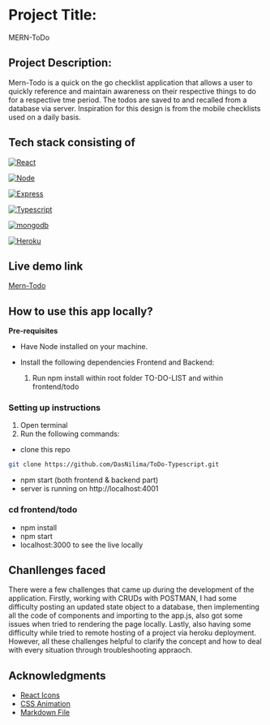 # Project Title: 

MERN-ToDo

## Project Description:

Mern-Todo is a quick on the go checklist application that allows a user to quickly reference and maintain awareness on their respective things to do for a respective tme period. The todos are saved to and recalled from a database via server. Inspiration for this design is from the mobile checklists used on a daily basis.


## Tech stack consisting of

[![React][React.js]][React-url]
 
[![Node][Node.js]][Node-url]

[![Express][Express.js]][Express-url]

[![Typescript][TypeScript.js]][Typescript-url]

[![mongodb][MongoDB]][mongodb-url]

[![Heroku][HeroKU]][Heroku-url]


## Live demo link

[Mern-Todo](https://phonynotes.herokuapp.com)

## How to use this app locally?

**Pre-requisites**

- Have Node installed on your machine.

-  Install the following dependencies
    Frontend and Backend:
      1. Run npm install within root folder TO-DO-LIST and within frontend/todo


### Setting up instructions

1. Open terminal
2. Run the following commands:
- clone this repo
```sh 
git clone https://github.com/DasNilima/ToDo-Typescript.git 
```
   - npm start (both frontend & backend part)
   - server is running on http://localhost:4001

### cd frontend/todo
- npm install
- npm start
- localhost:3000 to see the live locally

## Chanllenges faced

There were a few challenges that came up during the development of the application. Firstly, working with  CRUDs with  POSTMAN, I had some difficulty posting an updated state object to a database, then implementing all the code of components and importing to the app.js, also got some issues when tried to rendering the page locally. Lastly, also having some difficulty while tried to remote hosting of a project via heroku deployment. However, all these challenges helpful to clarify the concept  and how to deal with every situation through troubleshooting appraoch.


<!--  Make technologies links takes you to the documentation -->

[React.js]: https://img.shields.io/badge/-React-61DBFB?style=for-the-badge&labelColor=black&logo=react&logoColor=61DBFB
[React-url]: https://reactjs.org/

[Node.js]:https://img.shields.io/badge/-Nodejs-3C873A?style=for-the-badge&labelColor=black&logo=node.js&logoColor=3C873A
[Node-url]:https://nodejs.org/en/

[Typescript.js]:https://img.shields.io/badge/-Typescript-007acc?style=for-the-badge&labelColor=black&logo=typescript&logoColor=007acc
[Typescript-url]:https://typescriptlang.org/

[MongoDB]:https://img.shields.io/badge/MongoDB-4EA94B?style=for-the-badge&labelColor=green&logo=mongodb&logoColor=white
[mongodb-url]:https://www.mongodb.com/

[Express.js]:https://img.shields.io/badge/Express.js-000000?style=for-the-badge&labelColor=black&logo=express&logoColor=white
[Express-url]: https://expressjs.com/

[Heroku]:https://img.shields.io/badge/Heroku-430098?style=for-the-badge&logo=heroku&logoColor=white
[Heroku-url]: https://heroku.com/


<!-- ACKNOWLEDGMENTS -->
## Acknowledgments

* [React Icons](https://react-icons.github.io/react-icons/search)
* [CSS Animation](https://www.w3schools.com/)
* [Markdown File](https://docs.github.com/)

